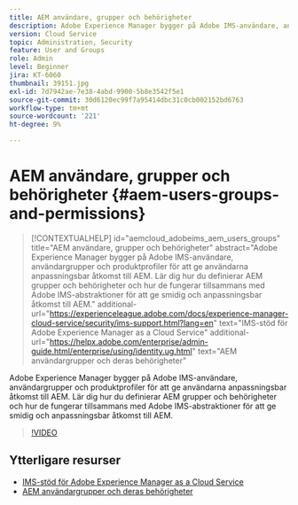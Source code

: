 ```yaml
---
title: AEM användare, grupper och behörigheter
description: Adobe Experience Manager bygger på Adobe IMS-användare, användargrupper och produktprofiler för att ge användarna anpassningsbar åtkomst till AEM. Lär dig hur du definierar AEM grupper och behörigheter och hur de fungerar tillsammans med Adobe IMS-abstraktioner för att ge smidig och anpassningsbar åtkomst till AEM.
version: Cloud Service
topic: Administration, Security
feature: User and Groups
role: Admin
level: Beginner
jira: KT-6060
thumbnail: 39151.jpg
exl-id: 7d7942ae-7e38-4abd-9900-5b8e3542f5e1
source-git-commit: 30d6120ec99f7a95414dbc31c0cb002152bd6763
workflow-type: tm+mt
source-wordcount: '221'
ht-degree: 9%

---
```


# AEM användare, grupper och behörigheter {#aem-users-groups-and-permissions}

>[!CONTEXTUALHELP]
>id="aemcloud_adobeims_aem_users_groups"
>title="AEM användare, grupper och behörigheter"
>abstract="Adobe Experience Manager bygger på Adobe IMS-användare, användargrupper och produktprofiler för att ge användarna anpassningsbar åtkomst till AEM. Lär dig hur du definierar AEM grupper och behörigheter och hur de fungerar tillsammans med Adobe IMS-abstraktioner för att ge smidig och anpassningsbar åtkomst till AEM."
>additional-url="https://experienceleague.adobe.com/docs/experience-manager-cloud-service/security/ims-support.html?lang=en" text="IMS-stöd för Adobe Experience Manager as a Cloud Service"
>additional-url="https://helpx.adobe.com/enterprise/admin-guide.html/enterprise/using/identity.ug.html" text="AEM användargrupper och deras behörigheter"

Adobe Experience Manager bygger på Adobe IMS-användare, användargrupper och produktprofiler för att ge användarna anpassningsbar åtkomst till AEM. Lär dig hur du definierar AEM grupper och behörigheter och hur de fungerar tillsammans med Adobe IMS-abstraktioner för att ge smidig och anpassningsbar åtkomst till AEM.

>[!VIDEO](https://video.tv.adobe.com/v/39151?quality=12&learn=on)

## Ytterligare resurser

+ [IMS-stöd för Adobe Experience Manager as a Cloud Service](https://experienceleague.adobe.com/docs/experience-manager-cloud-service/security/ims-support.html)
+ [AEM användargrupper och deras behörigheter](https://experienceleague.adobe.com/docs/experience-manager-65/administering/security/security.html#built-in-users-and-groups)
